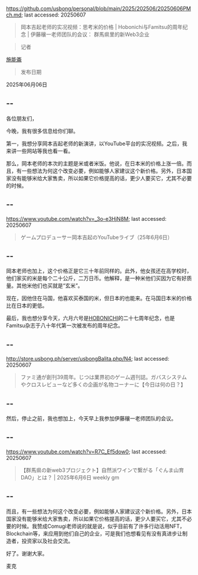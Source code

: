 https://github.com/usbong/personal/blob/main/2025/202506/20250606PMch.md; last accessed: 20250607

> 岡本吉起老师的实况视频：思考米的价格 | Hobonichi与Famitsu的周年纪念 | 伊藤穰一老师团队的会议： 群馬県里的新Web3企业

> 记者

[施能崙](https://www.linkedin.com/in/michaelsyson/)

> 发布日期

2025年06月06日

## --

各位朋友们，

今晚，我有很多信息给你们聊。

第一，我想分享岡本吉起老师的新演讲，以YouTube平台的实况视频。之后，我来讲一些网站等我也看一看。

那么，岡本老师的本次的主题是米或者米饭。他说，在日本米的价格上涨一倍。而且，有一些想法为何这个改变必要，例如能够人家建议这个新价格。另外，日本国家没有能够米给大家售卖，所以如果它价格提高的话，更少人要买它，尤其不必要的时候。

## --

https://www.youtube.com/watch?v=_3o-e3HjN8M; last accessed: 20250607

> ゲームプロデューサー岡本吉起のYouTubeライブ（25年6月6日） 
 
## --

岡本老师也加上，这个价格正是它三十年前同样的。此外，他女孩还在高学校时，他们家买的米是每个二十公斤，二万日币。他解释，是一种米他们买因为它有好质量。其他米他们也买就是“玄米”。

现在，因他住在马国，他喜欢买泰国的米，但日本的也能来。在马国日本米的价格比在日本的更低。

最后，我也想分享今天，六月六号是[HOBONICHI](https://www.1101.com/)的二十七周年纪念，也是Famitsu杂志于八十年代第一次被发布的周年纪念。

## --

http://store.usbong.ph/server/usbongBalita.php/N4; last accessed: 20250607

> ファミ通が創刊39周年。じつは業界初のゲーム週刊誌。ガバスシステムやクロスレビューなど多くの企画が名物コーナーに【今日は何の日？】 

## --

然后，停止之前，我也想加上，今天早上我参加伊藤穰一老师团队的会议。

## --

https://www.youtube.com/watch?v=R7C_Ef5dow0; last accessed: 20250607

> 【群馬県の新web3プロジェクト】自然派ワインで繋がる「ぐんま山育DAO」とは？ | 2025年6月6日 weekly gm 

## --

而且，有一些想法为何这个改变必要，例如能够人家建议这个新价格。另外，日本国家没有能够米给大家售卖，所以如果它价格提高的话，更少人要买它，尤其不必要的时候。我赞成Comugi老师说的就是说，似乎目前有了许多行动活用NFT，Blockchain等，来应用到他们自己的企业，可是我们也想看见有没有真进步让制造者，投资家以及社会交流。

好了。谢谢大家。

麦克
